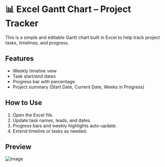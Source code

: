 # 📊 Excel Gantt Chart – Project Tracker

This is a simple and editable Gantt chart built in Excel to help track project tasks, timelines, and progress.

## Features
- Weekly timeline view
- Task start/end dates
- Progress bar with percentage
- Project summary (Start Date, Current Date, Weeks in Progress)

## How to Use
1. Open the Excel file.
2. Update task names, leads, and dates.
3. Progress bars and weekly highlights auto-update.
4. Extend timeline or tasks as needed.

## Preview
![image](https://github.com/user-attachments/assets/08554ce5-97b3-4ad6-b763-aead5b6d98fd)




